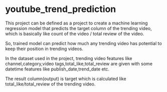 # youtube_trend_prediction


This project can be defined as a project to create a machine learning regression model that predicts the target column of the trending video, which is basically like count of the video / total review of the video.

So, trained model can predict how much any trending video has potential to keep their position in trending videos.

In the dataset used in the project, trending video features like channel,category,video tags,total_like,total_review are given with some datetime features like publish_date,trend_date etc.

The result column(output) is target which is calculated like total_like/total_review of the trending video.
